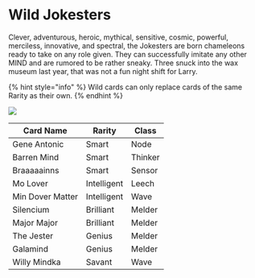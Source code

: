 # Wild Jokesters

Clever, adventurous, heroic, mythical, sensitive, cosmic, powerful, merciless, innovative, and spectral, the Jokesters are born chameleons ready to take on any role given. They can successfully imitate any other MIND and are rumored to be rather sneaky. Three snuck into the wax museum last year, that was not a fun night shift for Larry.

{% hint style="info" %}
Wild cards can only replace cards of the same Rarity as their own.
{% endhint %}

![](../../../../../.gitbook/assets/Warriortopia\_0002\_Wild.png)



| Card Name        | Rarity      | Class   |
| ---------------- | ----------- | ------- |
| Gene Antonic     | Smart       | Node    |
| Barren Mind      | Smart       | Thinker |
| Braaaaainns      | Smart       | Sensor  |
| Mo Lover         | Intelligent | Leech   |
| Min Dover Matter | Intelligent | Wave    |
| Silencium        | Brilliant   | Melder  |
| Major Major      | Brilliant   | Melder  |
| The Jester       | Genius      | Melder  |
| Galamind         | Genius      | Melder  |
| Willy Mindka     | Savant      | Wave    |
